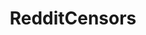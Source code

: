 ---
title: RedditCensors
crosslinks:
- uncensorednews
- worldnews
- subredditcancer
- The_Donald
- conspiracy
- EnoughTrumpSpam
- youtubefactsbot
- u_imguralbumbot
- offthechopper
- news
- botwatch
- ShitEvilModsSay
- MarchAgainstTrump
- announcements
- neoliberal
- AskThe_Donald
- exmuslim
- politics
- multiculturalcancer
- Political_Tweets
---